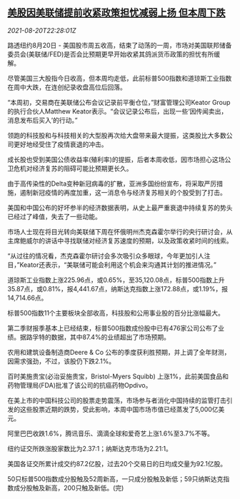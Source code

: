 <!--1629498662000-->
[美股因美联储提前收紧政策担忧减弱上扬 但本周下跌](https://cn.reuters.com/article/us-stocks-market-fed-0821-idCNKBS2FL296)
------

<div><i>2021-08-20T22:28:01Z</i></div><p>路透纽约8月20日 - 美国股市周五收高，结束了动荡的一周，市场对美国联邦储备委员会(美联储/FED)是否会比预期更早开始收紧其鸽派货币政策的担忧有所缓解。</p><p>尽管美国三大股指今日收高，但本周均走低，此前标普500指数和道琼斯工业指数在周中大跌，在连创纪录收盘高位后回落。</p><p>“本周初，交易商在美联储公布会议记录前平衡仓位，”财富管理公司Keator Group的执行合伙人Matthew Keator表示。“会议记录公布后，出现一些‘因传闻卖出，消息发布后买入’的行动。”</p><p>领跑的科技股和与科技相关的大型股再次给大盘带来最大提振，这类股比大多数公司更好地经受住了疫情衰退的冲击。</p><p>成长股也受到美国公债收益率(殖利率)的提振，后者本周收低，因市场担心这场公卫危机对经济复苏的阻碍可能比预期更长久。</p><p>由于高传染性的Delta变种新冠病毒的扩散，亚洲多国纷纷宣布，将采取严厉措施，遏制新冠疫情的再度加重，这一消息令与经济复苏相关的个股受到了打击。</p><p>美国和中国公布的好坏参半的经济数据表明，从史上最严重衰退中持续复苏的势头已经过了峰值，失去了一些动能。</p><p>市场人士现在将目光转向美联储下周在怀俄明州杰克森霍尔举行的央行研讨会，从主席鲍威尔的讲话中寻找联储对经济复苏速度的预期，以及政策收紧时间的线索。</p><p>“从过往的情况看，杰克森霍尔研讨会多次吸引众多眼球，今年更加引人注目，”Keator还表示，“美联储可能会利用这个机会来沟通其计划的推进情况。”</p><p>道琼斯工业指数上涨225.96点，或0.65%，至35,120.08点，标普500指数上升35.87点，或0.81%，报4,441.67点，纳斯达克指数上涨172.88点，或1.19%，报14,714.66点。</p><p>标普500指数11个主要板块全部收高，科技股和公用事业股的百分比涨幅最大。</p><p>第二季财报季基本上已经结束，标普500指数成份股中已有476家公司公布了业绩。据路孚特的数据，其中87.4%的业绩超出了市场预期。</p><p>农用和建筑设备制造商Deere &amp; Co 公布的季度获利胜预期，并上调了全年财测，因需求强劲，不过，该股仍下跌2.1%。</p><p>百时美施贵宝(必治妥施贵宝，Bristol-Myers Squibb) 上涨1%，此前美国食品和药物管理局(FDA)批准了该公司的抗癌药物Opdivo。</p><p>在美上市的中国科技公司的股票走势震荡，市场参与者消化中国持续的监管打击引发的这些股票近期的跌势，受此影响，本周中国市场市值已经蒸发了5,000亿美元。</p><p>阿里巴巴收跌1.6%，腾讯音乐、滴滴全球和爱奇艺上涨1.6%至3.7%不等。</p><p>纽约证交所跌涨股家数比为2.37:1；纳斯达克市场为2.21:1。</p><p>美国各证交所累计成交约87.2亿股，过去20个交易日的日均成交量为92.1亿股。</p><p>50只标普500指数成分股触及52周新高，一只成分股触及新低；59只纳斯达克指数成分股触及新高，200只触及新低。(完)</p>
